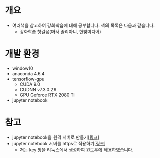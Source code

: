 # 개요
- 여러책을 참고하여 강화학습에 대해 공부합니다. 책의 목록은 다음과 같습니다.
  + 강화학습 첫걸음(아서 줄리아니, 한빛미디어)

# 개발 환경
- window10
- anaconda 4.6.4
- tensorflow-gpu
  + CUDA 9.0
  + CUDNN v7.3.0.29
  + GPU Geforce RTX 2080 Ti
- jupyter notebook

# 참고
- jupyter notebook을 원격 서버로 만들기[[링크](https://medium.com/@decom0405/주피터-jupyter-notebook-원격-접속-ee55539425f0)]
- jupyter notebook 서버를 https로 적용하기[[링크](https://www.youtube.com/watch?v=Gzk3CA6mC2M)]
  - 저는 key 쌍을 리눅스에서 생성하여 윈도우에 적용하였습니다.
